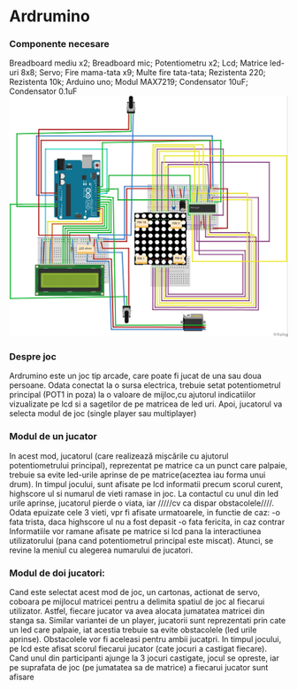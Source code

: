 # Ardrumino
### Componente necesare
Breadboard mediu x2; Breadboard mic; Potentiometru x2; Lcd; Matrice led-uri 8x8; Servo; Fire mama-tata x9; Multe fire tata-tata; Rezistenta 220; Rezistenta 10k; Arduino uno; Modul MAX7219; Condensator 10uF; Condensator 0.1uF
![picture](ardrumino_bb.jpg)

### Despre joc
Ardrumino este un joc tip arcade, care poate fi jucat de una sau doua persoane. 
Odata conectat la o sursa electrica, trebuie setat potentiometrul principal (POT1 in poza) la o valoare de mijloc,cu ajutorul indicatiilor vizualizate pe lcd si a sagetilor de pe matricea de led uri. Apoi, jucatorul va selecta modul de joc (single player sau multiplayer) 

### Modul de un jucator
In acest mod, jucatorul (care realizează mișcările cu ajutorul potentiometrului principal), reprezentat pe matrice ca un punct care palpaie, trebuie sa evite led-urile aprinse de pe matrice(aceztea iau forma unui drum). In timpul jocului, sunt afisate pe lcd informatii precum scorul curent, highscore ul si numarul de vieti ramase in joc. La contactul cu unul din led urile aprinse, jucatorul pierde o viata, iar /////cv ca dispar obstacolele////. Odata epuizate cele 3 vieti, vpr fi afisate urmatoarele, in functie de caz:
-o fata trista, daca highscore ul nu a fost depasit
-o fata fericita, in caz contrar
Informatiile vor ramane afisate pe matrice si lcd pana la interactiunea utilizatorului (pana cand potentiometrul principal este miscat). Atunci, se revine la meniul cu alegerea numarului de jucatori. 

### Modul de doi jucatori:
Cand este selectat acest mod de joc, un cartonas, actionat de servo, coboara pe mijlocul matricei pentru a delimita spatiul de joc al fiecarui utilizator. Astfel, fiecare jucator va avea alocata jumatatea matricei din stanga sa. Similar variantei de un player, jucatorii sunt reprezentati prin cate un led care palpaie, iat acestia trebuie sa evite obstacolele
(led urile aprinse). Obstacolele vor fi aceleasi pentru ambii jucatpri. In timpul jocului, pe lcd este afisat scorul fiecarui jucator (cate jocuri a castigat fiecare). Cand unul din participanti ajunge la 3 jocuri castigate, jocul se opreste, iar pe suprafata de joc (pe jumatatea sa de matrice) a fiecarui jucator sunt afisare
